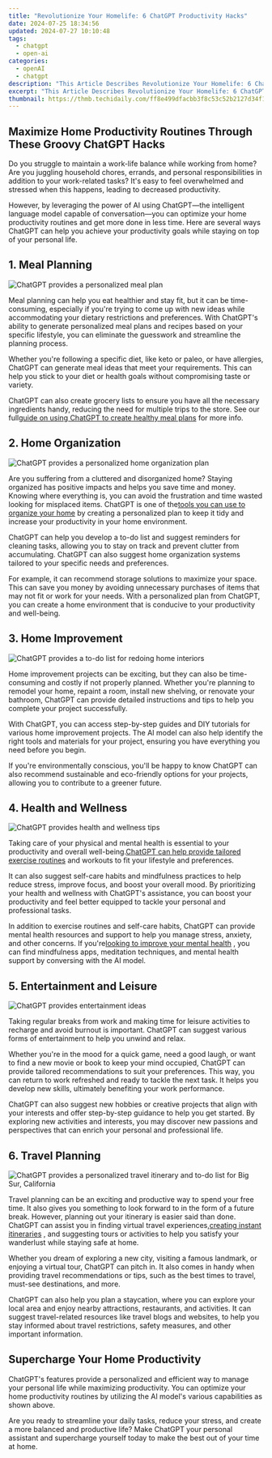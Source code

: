 ```yaml
---
title: "Revolutionize Your Homelife: 6 ChatGPT Productivity Hacks"
date: 2024-07-25 18:34:56
updated: 2024-07-27 10:10:48
tags:
  - chatgpt
  - open-ai
categories:
  - openAI
  - chatgpt
description: "This Article Describes Revolutionize Your Homelife: 6 ChatGPT Productivity Hacks"
excerpt: "This Article Describes Revolutionize Your Homelife: 6 ChatGPT Productivity Hacks"
thumbnail: https://thmb.techidaily.com/ff8e499dfacbb3f8c53c52b2127d34f19a999ba4d08ba1beb7fd17db0047dd1a.jpg
---
```


## Maximize Home Productivity Routines Through These Groovy ChatGPT Hacks

 Do you struggle to maintain a work-life balance while working from home? Are you juggling household chores, errands, and personal responsibilities in addition to your work-related tasks? It's easy to feel overwhelmed and stressed when this happens, leading to decreased productivity.

 However, by leveraging the power of AI using ChatGPT—the intelligent language model capable of conversation—you can optimize your home productivity routines and get more done in less time. Here are several ways ChatGPT can help you achieve your productivity goals while staying on top of your personal life.

## 1\. Meal Planning

![ChatGPT provides a personalized meal plan](https://static1.makeuseofimages.com/wordpress/wp-content/uploads/2023/04/meal-planning.jpg)

 Meal planning can help you eat healthier and stay fit, but it can be time-consuming, especially if you're trying to come up with new ideas while accommodating your dietary restrictions and preferences. With ChatGPT's ability to generate personalized meal plans and recipes based on your specific lifestyle, you can eliminate the guesswork and streamline the planning process.

 Whether you're following a specific diet, like keto or paleo, or have allergies, ChatGPT can generate meal ideas that meet your requirements. This can help you stick to your diet or health goals without compromising taste or variety.

 ChatGPT can also create grocery lists to ensure you have all the necessary ingredients handy, reducing the need for multiple trips to the store. See our full[guide on using ChatGPT to create healthy meal plans](https://www.makeuseof.com/create-healthy-meal-plan-using-chatgpt/) for more info.

## 2\. Home Organization

![ChatGPT provides a personalized home organization plan](https://static1.makeuseofimages.com/wordpress/wp-content/uploads/2023/04/home-organization.jpg)

 Are you suffering from a cluttered and disorganized home? Staying organized has positive impacts and helps you save time and money. Knowing where everything is, you can avoid the frustration and time wasted looking for misplaced items. ChatGPT is one of the[tools you can use to organize your home](https://www.makeuseof.com/organizing-apps-sites-clean-your-home-declutter-your-life/) by creating a personalized plan to keep it tidy and increase your productivity in your home environment.

 ChatGPT can help you develop a to-do list and suggest reminders for cleaning tasks, allowing you to stay on track and prevent clutter from accumulating. ChatGPT can also suggest home organization systems tailored to your specific needs and preferences.

 For example, it can recommend storage solutions to maximize your space. This can save you money by avoiding unnecessary purchases of items that may not fit or work for your needs. With a personalized plan from ChatGPT, you can create a home environment that is conducive to your productivity and well-being.

## 3\. Home Improvement

![ChatGPT provides a to-do list for redoing home interiors](https://static1.makeuseofimages.com/wordpress/wp-content/uploads/2023/04/home-improvement.jpg)

 Home improvement projects can be exciting, but they can also be time-consuming and costly if not properly planned. Whether you're planning to remodel your home, repaint a room, install new shelving, or renovate your bathroom, ChatGPT can provide detailed instructions and tips to help you complete your project successfully.

 With ChatGPT, you can access step-by-step guides and DIY tutorials for various home improvement projects. The AI model can also help identify the right tools and materials for your project, ensuring you have everything you need before you begin.

 If you're environmentally conscious, you'll be happy to know ChatGPT can also recommend sustainable and eco-friendly options for your projects, allowing you to contribute to a greener future.

## 4\. Health and Wellness

![ChatGPT provides health and wellness tips](https://static1.makeuseofimages.com/wordpress/wp-content/uploads/2023/04/health-and-wellness.jpg)

 Taking care of your physical and mental health is essential to your productivity and overall well-being.[ChatGPT can help provide tailored exercise routines](https://www.makeuseof.com/can-chatgpt-design-safe-effective-workout-plans/) and workouts to fit your lifestyle and preferences.

 It can also suggest self-care habits and mindfulness practices to help reduce stress, improve focus, and boost your overall mood. By prioritizing your health and wellness with ChatGPT's assistance, you can boost your productivity and feel better equipped to tackle your personal and professional tasks.

 In addition to exercise routines and self-care habits, ChatGPT can provide mental health resources and support to help you manage stress, anxiety, and other concerns. If you're[looking to improve your mental health](https://www.makeuseof.com/mental-health-how-to-improve/) , you can find mindfulness apps, meditation techniques, and mental health support by conversing with the AI model.

## 5\. Entertainment and Leisure

![ChatGPT provides entertainment ideas ](https://static1.makeuseofimages.com/wordpress/wp-content/uploads/2023/04/entertainment-and-leisure.jpg)

 Taking regular breaks from work and making time for leisure activities to recharge and avoid burnout is important. ChatGPT can suggest various forms of entertainment to help you unwind and relax.

 Whether you're in the mood for a quick game, need a good laugh, or want to find a new movie or book to keep your mind occupied, ChatGPT can provide tailored recommendations to suit your preferences. This way, you can return to work refreshed and ready to tackle the next task. It helps you develop new skills, ultimately benefiting your work performance.

 ChatGPT can also suggest new hobbies or creative projects that align with your interests and offer step-by-step guidance to help you get started. By exploring new activities and interests, you may discover new passions and perspectives that can enrich your personal and professional life.

## 6\. Travel Planning

![ChatGPT provides a personalized travel itinerary and to-do list for Big Sur, California](https://static1.makeuseofimages.com/wordpress/wp-content/uploads/2023/04/travel-planning.jpg)

 Travel planning can be an exciting and productive way to spend your free time. It also gives you something to look forward to in the form of a future break. However, planning out your itinerary is easier said than done. ChatGPT can assist you in finding virtual travel experiences,[creating instant itineraries](https://www.makeuseof.com/free-travel-planning-ai-chatgpt-apps/) , and suggesting tours or activities to help you satisfy your wanderlust while staying safe at home.

 Whether you dream of exploring a new city, visiting a famous landmark, or enjoying a virtual tour, ChatGPT can pitch in. It also comes in handy when providing travel recommendations or tips, such as the best times to travel, must-see destinations, and more.

 ChatGPT can also help you plan a staycation, where you can explore your local area and enjoy nearby attractions, restaurants, and activities. It can suggest travel-related resources like travel blogs and websites, to help you stay informed about travel restrictions, safety measures, and other important information.

## Supercharge Your Home Productivity

 ChatGPT's features provide a personalized and efficient way to manage your personal life while maximizing productivity. You can optimize your home productivity routines by utilizing the AI model's various capabilities as shown above.

 Are you ready to streamline your daily tasks, reduce your stress, and create a more balanced and productive life? Make ChatGPT your personal assistant and supercharge yourself today to make the best out of your time at home.


<ins class="adsbygoogle"
     style="display:block"
     data-ad-format="autorelaxed"
     data-ad-client="ca-pub-7571918770474297"
     data-ad-slot="1223367746"></ins>



<ins class="adsbygoogle"
     style="display:block"
     data-ad-client="ca-pub-7571918770474297"
     data-ad-slot="8358498916"
     data-ad-format="auto"
     data-full-width-responsive="true"></ins>
